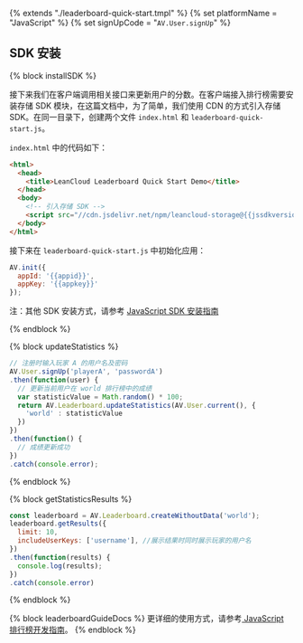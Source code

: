 {% extends "./leaderboard-quick-start.tmpl" %}
{% set platformName = "JavaScript" %}
{% set signUpCode = "`AV.User.signUp`" %}


## SDK 安装
{% block installSDK %}

接下来我们在客户端调用相关接口来更新用户的分数。在客户端接入排行榜需要安装存储 SDK 模块，在这篇文档中，为了简单，我们使用 CDN 的方式引入存储 SDK。在同一目录下，创建两个文件 `index.html` 和 `leaderboard-quick-start.js`。

`index.html` 中的代码如下：
```html
<html>
  <head>
    <title>LeanCloud Leaderboard Quick Start Demo</title>
  </head>
  <body>
    <!-- 引入存储 SDK -->
    <script src="//cdn.jsdelivr.net/npm/leancloud-storage@{{jssdkversion}}/dist/av-min.js"></script>
  </body>
</html>
```

接下来在 `leaderboard-quick-start.js` 中初始化应用：
```javascript
AV.init({
  appId: '{{appid}}',
  appKey: '{{appkey}}'
});
```

注：其他 SDK 安装方式，请参考 [JavaScript SDK 安装指南](sdk_setup-js.html)

{% endblock %}


{% block updateStatistics %}

```javascript
// 注册时输入玩家 A 的用户名及密码
AV.User.signUp('playerA', 'passwordA')
.then(function(user) {
  // 更新当前用户在 world 排行榜中的成绩
  var statisticValue = Math.random() * 100;
  return AV.Leaderboard.updateStatistics(AV.User.current(), {
    'world' : statisticValue
  })
})
.then(function() {
  // 成绩更新成功
})
.catch(console.error);
```
{% endblock %}


{% block getStatisticsResults %}
```js
const leaderboard = AV.Leaderboard.createWithoutData('world');
leaderboard.getResults({
  limit: 10,
  includeUserKeys: ['username'], //展示结果时同时展示玩家的用户名
})
.then(function(results) {
  console.log(results);
})
.catch(console.error)
```
{% endblock %}

{% block leaderboardGuideDocs %}
更详细的使用方式，请参考[ JavaScript 排行榜开发指南](leaderboard-guide-js.html)。
{% endblock %}
